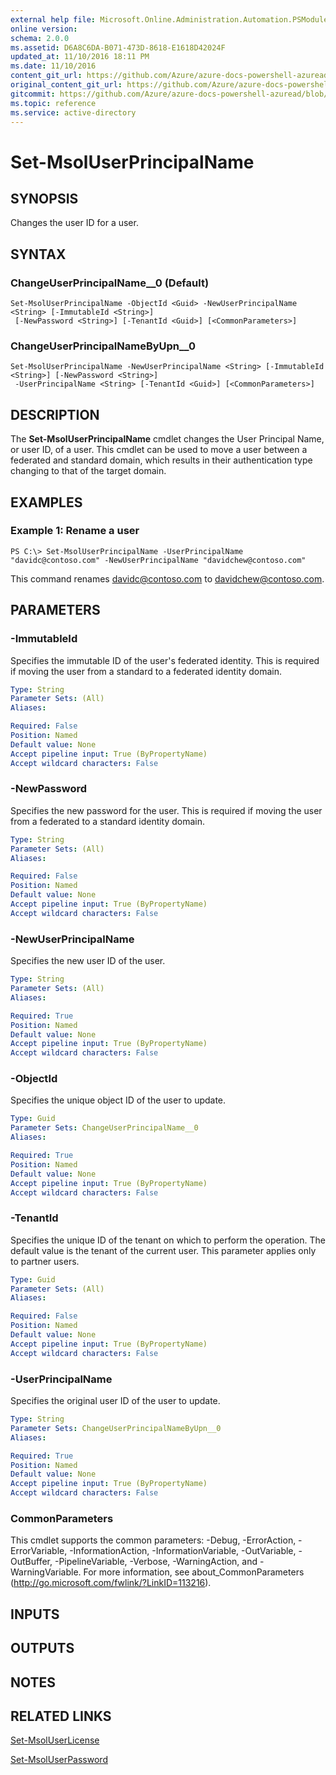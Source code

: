```yaml
---
external help file: Microsoft.Online.Administration.Automation.PSModule.dll-Help.xml
online version:
schema: 2.0.0
ms.assetid: D6A8C6DA-B071-473D-8618-E1618D42024F
updated_at: 11/10/2016 18:11 PM
ms.date: 11/10/2016
content_git_url: https://github.com/Azure/azure-docs-powershell-azuread/blob/VinceSmith-patch-4/Azure%20AD%20Cmdlets/MSOnline/v1/Set-MsolUserPrincipalName.md
original_content_git_url: https://github.com/Azure/azure-docs-powershell-azuread/blob/VinceSmith-patch-4/Azure%20AD%20Cmdlets/MSOnline/v1/Set-MsolUserPrincipalName.md
gitcommit: https://github.com/Azure/azure-docs-powershell-azuread/blob/f20974f1694733a8d0f8cf150cad0f34dfdb2d1c
ms.topic: reference
ms.service: active-directory
---
```


# Set-MsolUserPrincipalName

## SYNOPSIS
Changes the user ID for a user.

## SYNTAX

### ChangeUserPrincipalName__0 (Default)
```
Set-MsolUserPrincipalName -ObjectId <Guid> -NewUserPrincipalName <String> [-ImmutableId <String>]
 [-NewPassword <String>] [-TenantId <Guid>] [<CommonParameters>]
```

### ChangeUserPrincipalNameByUpn__0
```
Set-MsolUserPrincipalName -NewUserPrincipalName <String> [-ImmutableId <String>] [-NewPassword <String>]
 -UserPrincipalName <String> [-TenantId <Guid>] [<CommonParameters>]
```

## DESCRIPTION
The **Set-MsolUserPrincipalName** cmdlet changes the User Principal Name, or user ID, of a user.
This cmdlet can be used to move a user between a federated and standard domain, which results in their authentication type changing to that of the target domain.

## EXAMPLES

### Example 1: Rename a user
```
PS C:\> Set-MsolUserPrincipalName -UserPrincipalName "davidc@contoso.com" -NewUserPrincipalName "davidchew@contoso.com"
```

This command renames davidc@contoso.com to davidchew@contoso.com.

## PARAMETERS

### -ImmutableId
Specifies the immutable ID of the user's federated identity.
This is required if moving the user from a standard to a federated identity domain.

```yaml
Type: String
Parameter Sets: (All)
Aliases:

Required: False
Position: Named
Default value: None
Accept pipeline input: True (ByPropertyName)
Accept wildcard characters: False
```

### -NewPassword
Specifies the new password for the user.
This is required if moving the user from a federated to a standard identity domain.

```yaml
Type: String
Parameter Sets: (All)
Aliases:

Required: False
Position: Named
Default value: None
Accept pipeline input: True (ByPropertyName)
Accept wildcard characters: False
```

### -NewUserPrincipalName
Specifies the new user ID of the user.

```yaml
Type: String
Parameter Sets: (All)
Aliases:

Required: True
Position: Named
Default value: None
Accept pipeline input: True (ByPropertyName)
Accept wildcard characters: False
```

### -ObjectId
Specifies the unique object ID of the user to update.

```yaml
Type: Guid
Parameter Sets: ChangeUserPrincipalName__0
Aliases:

Required: True
Position: Named
Default value: None
Accept pipeline input: True (ByPropertyName)
Accept wildcard characters: False
```

### -TenantId
Specifies the unique ID of the tenant on which to perform the operation.
The default value is the tenant of the current user.
This parameter applies only to partner users.

```yaml
Type: Guid
Parameter Sets: (All)
Aliases:

Required: False
Position: Named
Default value: None
Accept pipeline input: True (ByPropertyName)
Accept wildcard characters: False
```

### -UserPrincipalName
Specifies the original user ID of the user to update.

```yaml
Type: String
Parameter Sets: ChangeUserPrincipalNameByUpn__0
Aliases:

Required: True
Position: Named
Default value: None
Accept pipeline input: True (ByPropertyName)
Accept wildcard characters: False
```

### CommonParameters
This cmdlet supports the common parameters: -Debug, -ErrorAction, -ErrorVariable, -InformationAction, -InformationVariable, -OutVariable, -OutBuffer, -PipelineVariable, -Verbose, -WarningAction, and -WarningVariable. For more information, see about_CommonParameters (http://go.microsoft.com/fwlink/?LinkID=113216).

## INPUTS

## OUTPUTS

## NOTES

## RELATED LINKS
[Set-MsolUserLicense](./Set-MsolUserLicense.md)

[Set-MsolUserPassword](./Set-MsolUserPassword.md)
